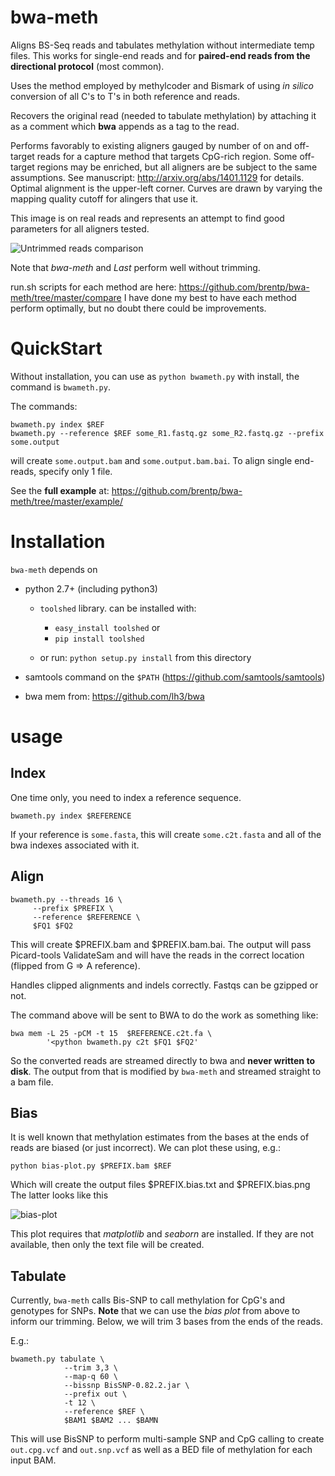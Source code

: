 bwa-meth
========

Aligns BS-Seq reads and tabulates methylation without intermediate temp files.
This works for single-end reads and for **paired-end reads from the
directional protocol** (most common).

Uses the method employed by methylcoder and Bismark of using *in silico*
conversion of all C's to T's in both reference and reads.

Recovers the original read (needed to tabulate methylation) by attaching it
as a comment which **bwa** appends as a tag to the read.

Performs favorably to existing aligners gauged by number of on and off-target reads for a capture method that targets CpG-rich region. Some off-target regions may be enriched, but all aligners are be subject to the same assumptions.
See manuscript: http://arxiv.org/abs/1401.1129 for details.
Optimal alignment is the upper-left corner. Curves are drawn by varying the
mapping quality cutoff for alingers that use it.

This image is on real reads and represents an attempt to find good parameters
for all aligners tested.

![Untrimmed reads comparison](https://gist.githubusercontent.com/brentp/bf7d3c3d3f23cc319ed8/raw/a6315bf0fdb22cc10e5ff43b189a8392ed1fe4e1/real.gif)

Note that *bwa-meth* and *Last* perform well without trimming.

run.sh scripts for each method are here: https://github.com/brentp/bwa-meth/tree/master/compare
I have done my best to have each method perform optimally, but no doubt there
could be improvements.

QuickStart
==========

Without installation, you can use as `python bwameth.py` with install, the
command is `bwameth.py`.

The commands:

    bwameth.py index $REF
    bwameth.py --reference $REF some_R1.fastq.gz some_R2.fastq.gz --prefix some.output

will create `some.output.bam` and `some.output.bam.bai`.
To align single end-reads, specify only 1 file.

See the **full example** at: https://github.com/brentp/bwa-meth/tree/master/example/

Installation
============

`bwa-meth` depends on 

 + python 2.7+ (including python3)
   - `toolshed` library. can be installed with: 
      * `easy_install toolshed` or
      * `pip install toolshed`

   - or run: `python setup.py install` from this directory

 + samtools command on the `$PATH` (https://github.com/samtools/samtools)

 + bwa mem from: https://github.com/lh3/bwa


usage
=====

Index
-----

One time only, you need to index a reference sequence.

    bwameth.py index $REFERENCE

If your reference is `some.fasta`, this will create `some.c2t.fasta`
and all of the bwa indexes associated with it.

Align
-----

    bwameth.py --threads 16 \
         --prefix $PREFIX \
         --reference $REFERENCE \
         $FQ1 $FQ2
         
This will create $PREFIX.bam and $PREFIX.bam.bai. The output will pass
Picard-tools ValidateSam and will have the
reads in the correct location (flipped from G => A reference).

Handles clipped alignments and indels correctly. Fastqs can be gzipped
or not.

The command above will be sent to BWA to do the work as something like:

    bwa mem -L 25 -pCM -t 15  $REFERENCE.c2t.fa \
            '<python bwameth.py c2t $FQ1 $FQ2'

So the converted reads are streamed directly to bwa and **never written
to disk**. The output from that is modified by `bwa-meth` and streamed
straight to a bam file.

Bias
----

It is well known that methylation estimates from the bases at the ends of reads
are biased (or just incorrect). We can plot these using, e.g.:

    python bias-plot.py $PREFIX.bam $REF

Which will create the output files $PREFIX.bias.txt and $PREFIX.bias.png
The latter looks like this

![bias-plot](https://gist.githubusercontent.com/brentp/bf7d3c3d3f23cc319ed8/raw/d8c41bacd7b290881b2b34c707c33a61936cd861/bwa-real.bias.png "Bias Plot")

This plot requires that *matplotlib* and *seaborn* are installed. If they
are not available, then only the text file will be created.

Tabulate
--------

Currently, `bwa-meth` calls Bis-SNP to call methylation for CpG's and genotypes 
for SNPs. **Note** that we can use the *bias plot* from above to inform our
trimming. Below, we will trim 3 bases from the ends of the reads.

E.g.:

    bwameth.py tabulate \
                --trim 3,3 \
                --map-q 60 \
                --bissnp BisSNP-0.82.2.jar \
                --prefix out \
                -t 12 \
                --reference $REF \
                $BAM1 $BAM2 ... $BAMN

This will use BisSNP to perform multi-sample SNP and CpG calling to create
`out.cpg.vcf` and `out.snp.vcf` as well as a BED file of methylation for
each input BAM.
